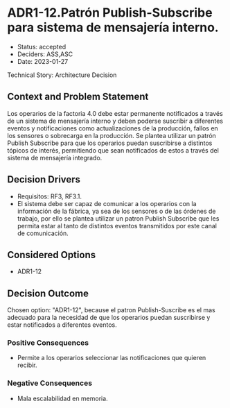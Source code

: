 # ADR1-12.Patrón Publish-Subscribe para sistema de mensajería interno.

* Status: accepted
* Deciders: ASS,ASC
* Date: 2023-01-27

Technical Story: Architecture Decision

## Context and Problem Statement

Los operarios de la factoria 4.0 debe estar permanente notificados a través de
un sistema de mensajería interno y deben poderse suscribir a diferentes eventos y
notificaciones como actualizaciones de la producción, fallos en los sensores o sobrecarga
en la producción. Se plantea utilizar un patrón Publish Subscribe para que los operarios puedan suscribirse a distintos tópicos de interés, permitiendo que sean notificados de estos a través del sistema de mensajería integrado.

## Decision Drivers

* Requisitos: RF3, RF3.1.
* El sistema debe ser capaz de comunicar a los operarios con la información de la fábrica, ya sea de los sensores o de las órdenes de trabajo, por ello se plantea utilizar un patron Publish Subscribe que les permita estar al tanto de distintos eventos transmitidos por este canal de comunicación.

## Considered Options

* ADR1-12

## Decision Outcome

Chosen option: "ADR1-12", because el patron Publish-Suscribe es el mas adecuado para la necesidad de que los operarios puedan suscribirse y estar notificados a diferentes eventos.

### Positive Consequences

* Permite a los operarios seleccionar las notificaciones que quieren recibir.

### Negative Consequences

* Mala escalabilidad en memoria.
